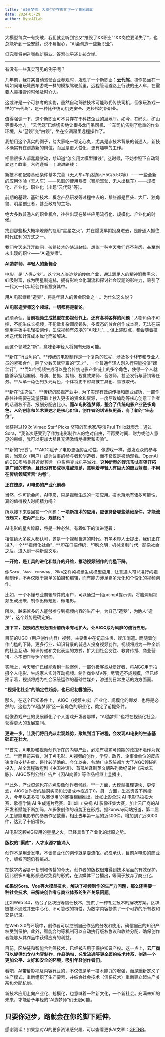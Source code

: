 ```yaml
---
title: 'AI造梦师，大模型正在孵化下一个黄金职业'
date: 2024-05-29
author: ByteAILab

---
```


大模型每次一有突破，我们就会听到它又“摧毁了XX职业”“XX岗位要消失了”，也总能听到一些安慰，说不用担心，“AI会创造一些新职业”。

但究竟将创造哪些新职业，答案似乎还比较含糊。

---
有没有一些真实可见的例子呢？

几年前，我在某自动驾驶企业参观时，发现了一个新职业：**云代驾**。操作员坐在一辆如同电玩城赛车游戏一样的模拟驾驶舱里，远程管理道路上行驶的无人车，在需要人类接管的时候及时介入。

这或许是一个可参考的实例，虽然自动驾驶技术可能取代传统司机，但像玩游戏一样的“云代驾”，是一种比传统司机更安全、更轻松的新职业。

值得强调一下，这个新职业可不只存在于科技企业的展示厅。如今，在码头、矿山等很多地方，“云代驾”已经切实地让很多龙门吊司机、卡车司机告别了危重的作业环境，从“蓝领”变“白领”，坐在空调房里远程操作了。

我想用这个真实的例子，给大家吃一颗定心丸，尤其是非技术背景的普通人，新技术确实有在创造新的岗位，而且是更人性化、更有趣味的工作。

相信很多人都蠢蠢欲动，想知道“怎么用大模型赚钱”。这时候，不妨参照下自动驾驶这个故事，大约遵循一个演进路线：

新技术和配套基础条件基本完善（无人车+车路协同+5G/5.5G等）——一些全新的应用体验（无人车）——风靡的使用规模（智能驾驶、无人出租车）——规模化、产业化、职业化（出现“云代驾”等）。

前期的基建、基础技术、概念产品研发等过程中去的，那些都是巨头、大厂、独角兽、明星创业者，甚至政府的主场。

绝大多数普通人的职业机会，往往出现在某些应用流行化、规模化、产业化的时候。

找到那些极大概率燎原的应用“星星之火”，并在爆发早期投身进去，是普通人抓住时代红利的方式之一。

我们今天来开开脑洞，按照技术的演进路线，想象一种今天我们还不熟悉，甚至尚未出现的职业——“AI造梦师”。

**AI造梦师，年轻人的新舞台**

电影，是“人类之梦”。这个为人类造梦的传统产业，通过满足人的精神消费需求，虹吸财富，成为明星制造机，拥有影响文化潮流和探讨社会议题的影响力，吸引了一代又一代年轻创作者投身其中。

用AI电影继续“造梦”，将是年轻人的黄金职业之一。为什么这么说？

**AI电影造梦师这个领域，一切都将是新的。**

必须承认，**目前视频生成模型在影视创作上，还有各种各样的问题**：人物角色不可控，不能生成长视频，不能做复杂调度镜头，多模态的融合创作成本高，无法在端侧用平板手机轻松创作，生成视频有浓浓的“AI味儿”……但上述缺点，都会随着技术迭代和计算成本优化而被解决。

而这个领域之“新”，意味着年轻人将拥有无限可能。

**新在“行业角色”。**传统的电影制作是一个复杂的过程，涉及多个环节和专业人员的紧密合作，除了少数天赋异禀的“天才”，一个普通年轻人刚入行只能扮演“螺丝钉”。**而如今视频生成可以整合传统电影产业链上的多个角色，使得一个人就能够承担起编剧、导演、拍摄、剪辑、视觉效果师、音效师，甚至发行与营销等任务。**从单一角色到多元角色，个体将更不容易被工具化、易被取代。

**新在“生态位”。**传统的影视产业中，为了实现有效的传播和商业成功，一部作品往往需要在流量获取上投入更多的资金和资源，一度导致编剧等核心创意工作者的话语权不高、报酬分配占比小。**而AI电影造梦师，整合了传统电影产业链多角色，人的创意和艺术表达才是核心价值，创作者的话语权更高，有了新的“生态位”。**

曾获得过19 次 Vimeo Staff Picks 奖项的艺术家/导演Paul Trillo就表示：通过Sora，“我首次感受到了作为电影制作人的绝对自由，不再受时间、财力或他人意见的束缚，我可以更加大胆且充满激情地探索和实验”。

**新的“形式”。**AIGC赋予了电影更强的互动性，像游戏一样，激发观众的参与感，当观众（用户）成为故事的参与者和创造者，而不仅仅是被动观看。OpenAI的CEO奥特曼最近就预言：电影将变成电子游戏。**这种新型的娱乐形式有望开拓更广阔的市场，且还没有形成标准或规范，意味着年轻人有巨大的商业蓝海，不用在传统领域苦苦“内卷”。**

**正在燎原，AI电影的产业化前奏**

当然，你可能会问，AI电影，只是视频生成的一项应用。技术落地有诸多可能性，真的值得投入时间精力吗？

所以接下来要回答一个问题：**一项新技术的应用，应该具备哪些基础条件，才能流行起来，走向产业化、规模化？**

AI电影的星火燎原，将是一种必然。有着如下的演进逻辑：

相信绝大多数人都认可，这是一个视频当道的时代。有学术界人士提出，我们正在进入一个**“视频化社会”，**即在口语传统、印刷文明、机械复制时代、影像社会之后，进入到一种新型文明。

**一开始，是工具的进化和媒介的升维，推动视频制作的门槛下降。**

像Sora、Veo、runway、Pika这样的视频生成模型应用，让普通人可以进行的视频制作，不再仅限于简单的拍摄和编辑，而有能力涉足更多元化和个性化的视频创作。

比如，一个不懂专业剪辑软件的用户，可以通过一段prompt提示词，将脑洞用视频生成出来，制作出微短剧、微电影。

所以，越来越多的人能够参与到视频内容的生产中，为自己“造梦”，为他人“造梦”，这个趋势是确定的。

**接下来，视频的应用范围会前所未有地扩大，让AIGC成为风靡的流行应用。**

目前的UGC（用户创作内容）视频，主要集中在记录生活、娱乐消遣。而随着创作门槛的下降，更多行业、知识背景的普通人投身视频创作，视频将成为一种全新的社会互动、知识传递和文化表达的方式，扩大到社会交往、教育传播、商业营销、艺术创作等多个层面。

实际上，今天我们已经能看到一些案例，一部分极客或AI爱好者，将AIGC用于拍摄个人电影、生成家人实时互动视频、制作商业MV等。尽管还不成规模，但已经预示着，视频将成为社会系统运作的基础性媒介，渗透到日常生活的方方面面。

**“视频化社会”的确定性趋势，也已经初露雏形。**

那么，在这个已知条件上， AIGC（视频生成）产业化、规模化的爆发，也将是必然的。这也为“AI造梦师”这一新角色的职业化，奠定了前提条件。

就像游戏产业的发展孵化了个人游戏开发者那样，“AI造梦师”也将在视频化社会，获得更大的发展空间。

**更进一步，让我们将目光从宏观趋势，聚焦到当下进程，会发现AI电影的生态基础正在壮大。**

**首先，AI电影和视频创作所在的内容产业，必须有稳定可预期的政策环境作为保证。**而目前来看，对于AI电影、AI视频的创作，学界、政界、企事业单位的反应速度和支持态度，是比较明确的。今年以来，各地广电系统都加大了AIGC领域的投入，AI全流程微短剧《中国神话》、首部AI译制英文版系列微纪录片《来龙去脉》、AIGC系列公益广告片《因AI向善》等作品相继上星播出。

**此外，产业资源也在向AI影像创作者倾斜。**一方面，大模型推理更快、更便宜，AIGC创作者的脑洞实现和试错成本接近于0。另一方面，生态资源不断投入，今年以来多项“以赛促用”的赛事相继推出。比如上影全球 AI 电影马拉松大赛、歌德学院 AI 生成短片竞赛、Bilibili x 央视 AI 影像征集大赛，加上云厂商的AI开发者赋能不断加码，AI影像创作的趋势正在形成。据Runway网站报道，第二届人工智能电影节的参赛作品数量，相比去年第一届的近300件，增加到了近3000件，达到了十倍增长。

AI电影这颗AIG应用的星星之火，已经具备了产业化的燎原之势。

**版权的“渠成”，人才水源才能涌入**

创作不是用爱发电，不谈商业化的创作就是耍流氓。必须承认，目前AI电影的商业化，版权问题仍有挑战。

在数字内容易于复制和传播的今天，创作者的版权很难得到技术层面的有效保护，因此很多AI电影都通过免费的形式，在流媒体平台播出，等同于放弃了商业化。

**如果说Sora、Voe等大模型技术，解决了视频制作的生产力问题，那么还需要一种社会技术，来解决创作者与商业体系的生产关系问题。**

比如Web 3.0，结合了区块链等信任技术，提供了一种社会技术的解决方案。区块链技术通过其去中心化、不可篡改的特性，为数字内容提供了一个可靠的所有权和交易记录。

在Web 3.0的环境中，创作者可以控制自己作品的分发和使用，确信自己的知识产权受到保护。此外，智能合约等机制可以自动执行版权协议和收益分配，确保创作者能够从其作品中获得应有的利益。

目前，区块链和智能合约等技术，已经被应用于保护知识产权。这一点上，**云厂商可以提供包含AI内容制作、作品确权、分发流通等更全面的技术体系，创造一个更加公平、友好和安全的环境，吸引年轻创作者们。**

看吧，AI带给影视及内容行业的，不仅仅是单一技术能力的增强，而是重新定义了生产模式，重新组织了生产要素，并结合社会技术（信任技术）重新建立起生产关系和分配机制。

新技术应用走向产业化、规模化，也意味着一种新文化，一个新社会。充满未知的未来，才能给予年轻的“AI造梦师”们无限可能。

只要你迈步，路就会在你的脚下延伸。
---
感谢阅读！如果您对AI的更多资讯感兴趣，可以查看更多AI文章：[GPTNB](https://gptnb.com)。